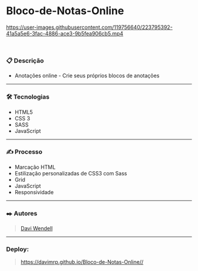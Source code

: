 # Bloco-de-Notas-Online

https://user-images.githubusercontent.com/119756640/223795392-41a5a5e6-3fac-4886-ace3-9b5fea906cb5.mp4

<br>

### 📋 Descrição
- Anotações online - Crie seus próprios blocos de anotações

<hr>

### 🛠️ Tecnologias
- HTML5 
- CSS 3 
- SASS
- JavaScript

<hr>

### ✍️ Processo
 - Marcação HTML
 - Estilização personalizadas de CSS3 com Sass
 - Grid
 - JavaScript 
 - Responsividade
 
<hr>

  ### ✒️ Autores
 > <a href="https://www.linkedin.com/in/davi-wendell/">Davi Wendell</a> <br>

  
  <hr>

### Deploy:
> https://davimrp.github.io/Bloco-de-Notas-Online//
